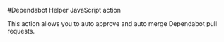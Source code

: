 #Dependabot Helper JavaScript action

This action allows you to auto approve and auto merge Dependabot pull requests.
